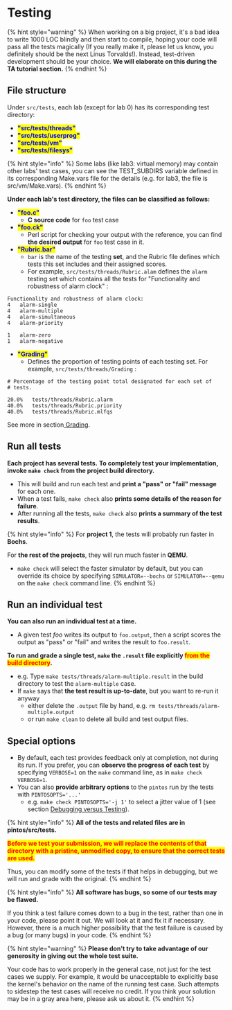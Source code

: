# Testing

{% hint style="warning" %}
When working on a big project, it's a bad idea to write 1000 LOC blindly and then start to compile, hoping your code will pass all the tests magically (If you really make it, please let us know, you definitely should be the next Linus Torvalds!). Instead, test-driven development should be your choice. **We will elaborate on this during the TA tutorial section.**
{% endhint %}

## File structure

Under `src/tests`, each lab (except for lab 0) has its corresponding test directory:

* <mark style="color:blue;">**"src/tests/threads"**</mark>
* <mark style="color:blue;">**"src/tests/userprog"**</mark>
* <mark style="color:blue;">**"src/tests/vm"**</mark>
* <mark style="color:blue;">**"src/tests/filesys"**</mark>

{% hint style="info" %}
Some labs (like lab3: virtual memory) may contain other labs' test cases, you can see the TEST\_SUBDIRS variable defined in its corresponding Make.vars file for the details (e.g. for lab3, the file is src/vm/Make.vars).
{% endhint %}

**Under each lab's test directory, the files can be classified as follows:**

* <mark style="color:blue;">**"foo.c"**</mark>
  * **C source code** for `foo` test case
* <mark style="color:blue;">**"foo.ck"**</mark>
  * Perl script for checking your output with the reference, you can find **the desired output** for `foo` test case in it.
* <mark style="color:blue;">**"Rubric.bar"**</mark>
  * `bar` is the name of the testing **set**, and the Rubric file defines which tests this set includes and their assigned scores.
  * For example, `src/tests/threads/Rubric.alam` defines the `alarm` testing set which contains all the tests for "Functionality and robustness of alarm clock" :

```
Functionality and robustness of alarm clock:
4	alarm-single
4	alarm-multiple
4	alarm-simultaneous
4	alarm-priority

1	alarm-zero
1	alarm-negative
```

* <mark style="color:blue;">**"Grading"**</mark>
  * Defines the proportion of testing points of each testing set. For example, `src/tests/threads/Grading` :

```
# Percentage of the testing point total designated for each set of
# tests.

20.0%	tests/threads/Rubric.alarm
40.0%	tests/threads/Rubric.priority
40.0%	tests/threads/Rubric.mlfqs
```

See more in section[ Grading](../grading.md).

## Run all tests

**Each project has several tests.** **To completely test your implementation, invoke `make check` from the project build directory.**

* This will build and run each test and **print a "pass" or "fail" message** for each one.
* When a test fails, `make check` also **prints some details of the reason for failure**.
* After running all the tests, `make check` also **prints a summary of the test results**.

{% hint style="info" %}
For **project 1**, the tests will probably run faster in **Bochs**.

For **the rest of the projects**, they will run much faster in **QEMU**.

* `make check` will select the faster simulator by default, but you can override its choice by specifying `SIMULATOR=--bochs` or `SIMULATOR=--qemu` on the `make check` command line.
{% endhint %}

## Run an individual test

**You can also run an individual test at a time.**

* A given test _foo_ writes its output to `foo.output`, then a script scores the output as "pass" or "fail" and writes the result to `foo.result`.

**To run and grade a single test, `make` the `.result` file explicitly **<mark style="color:red;">**from the build directory**</mark>**.**

* e.g. Type `make tests/threads/alarm-multiple.result` in the build directory to test the `alarm-multiple` case.
* If `make` says that **the test result is up-to-date**, but you want to re-run it anyway
  * either delete the `.output` file by hand, e.g. `rm tests/threads/alarm-multiple.output`
  * or run `make clean` to delete all build and test output files.

## Special options

* By default, each test provides feedback only at completion, not during its run. If you prefer, you can **observe the progress of each test** by specifying `VERBOSE=1` on the `make` command line, as in `make check VERBOSE=1`.
* You can also **provide arbitrary options** to the `pintos` run by the tests with `PINTOSOPTS='...'`
  * e.g. `make check PINTOSOPTS='-j 1'` to select a jitter value of 1 (see section [Debugging versus Testing](./#debugging-versus-testing)).

{% hint style="info" %}
**All of the tests and related files are in pintos/src/tests.**

<mark style="color:red;">**Before we test your submission, we will replace the contents of that directory with a pristine, unmodified copy, to ensure that the correct tests are used.**</mark>

Thus, you can modify some of the tests if that helps in debugging, but we will run and grade with the original.
{% endhint %}

{% hint style="info" %}
**All software has bugs, so some of our tests may be flawed.**

If you think a test failure comes down to a bug in the test, rather than one in your code, please point it out. We will look at it and fix it if necessary. However, there is a much higher possibility that the test failure is caused by a bug (or many bugs) in your code.
{% endhint %}

{% hint style="warning" %}
**Please don't try to take advantage of our generosity in giving out the whole test suite.**

Your code has to work properly in the general case, not just for the test cases we supply. For example, it would be unacceptable to explicitly base the kernel's behavior on the name of the running test case. Such attempts to sidestep the test cases will receive no credit. If you think your solution may be in a gray area here, please ask us about it.
{% endhint %}
